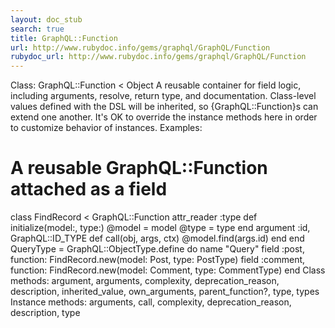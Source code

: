 ```yaml
---
layout: doc_stub
search: true
title: GraphQL::Function
url: http://www.rubydoc.info/gems/graphql/GraphQL/Function
rubydoc_url: http://www.rubydoc.info/gems/graphql/GraphQL/Function
---
```


Class: GraphQL::Function < Object
A reusable container for field logic, including arguments, resolve,
return type, and documentation. 
Class-level values defined with the DSL will be inherited, so
{GraphQL::Function}s can extend one another. 
It's OK to override the instance methods here in order to customize
behavior of instances. 
Examples:
# A reusable GraphQL::Function attached as a field
class FindRecord < GraphQL::Function
attr_reader :type
def initialize(model:, type:)
@model = model
@type = type
end
argument :id, GraphQL::ID_TYPE
def call(obj, args, ctx)
@model.find(args.id)
end
end
QueryType = GraphQL::ObjectType.define do
name "Query"
field :post, function: FindRecord.new(model: Post, type: PostType)
field :comment, function: FindRecord.new(model: Comment, type: CommentType)
end
Class methods:
argument, arguments, complexity, deprecation_reason, description,
inherited_value, own_arguments, parent_function?, type, types
Instance methods:
arguments, call, complexity, deprecation_reason, description, type

